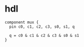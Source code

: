# hdl


```
component mux {
  pin c0, c1, c2, c3, s0, s1, q
  
  q = c0 & c1 & c2 & c3 & s0 & s1
}
```
